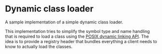 # Dynamic class loader
A sample implementation of a simple dynamic class loader. 

This implementation tries to simplify the symbol type and name handling that is required to load a class using the [POSIX dynamic linking API](https://pubs.opengroup.org/onlinepubs/009695399/basedefs/dlfcn.h.html).
The idea is to provide a registry header that bundles everything a client needs to know to actually load the classes. 
